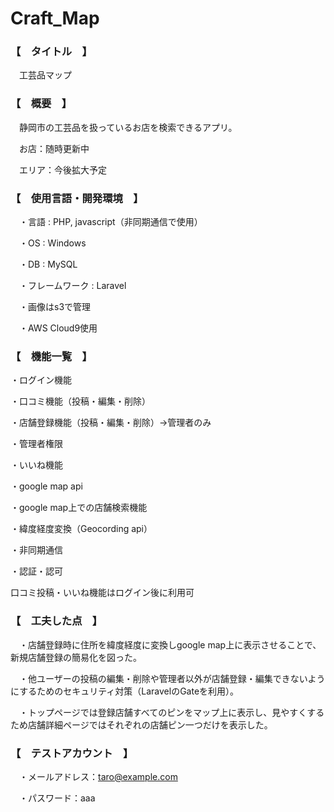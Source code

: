 # Craft_Map


### 【　タイトル　】

　工芸品マップ
 

### 【　概要　】

　静岡市の工芸品を扱っているお店を検索できるアプリ。
 
　お店：随時更新中
 
　エリア：今後拡大予定
 
  
### 【　使用言語・開発環境　】

　・言語 : PHP,   javascript（非同期通信で使用）
 
　・OS : Windows
  
　・DB : MySQL
  
　・フレームワーク : Laravel
  
　・画像はs3で管理
  
　・AWS Cloud9使用
  
 
### 【　機能一覧　】
 ・ログイン機能
 
 ・口コミ機能（投稿・編集・削除）
 
 ・店舗登録機能（投稿・編集・削除）→管理者のみ
 
 ・管理者権限
 
 ・いいね機能
 
 ・google map api
 
 ・google map上での店舗検索機能
 
 ・緯度経度変換（Geocording api）
 
 ・非同期通信
 
 ・認証・認可
 
   口コミ投稿・いいね機能はログイン後に利用可
 
### 【　工夫した点　】

　・店舗登録時に住所を緯度経度に変換しgoogle map上に表示させることで、新規店舗登録の簡易化を図った。
 
　・他ユーザーの投稿の編集・削除や管理者以外が店舗登録・編集できないようにするためのセキュリティ対策（LaravelのGateを利用）。
  
　・トップページでは登録店舗すべてのピンをマップ上に表示し、見やすくするため店舗詳細ページではそれぞれの店舗ピン一つだけを表示した。
  
### 【　テストアカウント　】

　・メールアドレス：taro@example.com
 
　・パスワード：aaa
